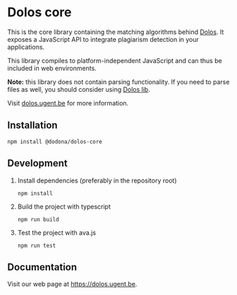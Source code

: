 # Dolos core

This is the core library containing the matching algorithms behind [Dolos](https://dolos.ugent.be).
It exposes a JavaScript API to integrate plagiarism detection in your applications.

This library compiles to platform-independent JavaScript and can thus be included in web environments.

**Note:** this library does not contain parsing functionality.
If you need to parse files as well, you should consider using [Dolos lib](https://www.npmjs.com/package/@dodona/dolos-core).

Visit [dolos.ugent.be](https://dolos.ugent.be) for more information.

## Installation

```
npm install @dodona/dolos-core
```

## Development

1. Install dependencies (preferably in the repository root)
    ```
    npm install
    ```
2. Build the project with typescript
    ```
    npm run build
    ```
3. Test the project with ava.js
    ```
    npm run test
    ```

## Documentation

Visit our web page at <https://dolos.ugent.be>.

